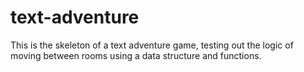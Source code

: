 # text-adventure

This is the skeleton of a text adventure game, testing out the logic of moving between rooms using a data structure and functions.
